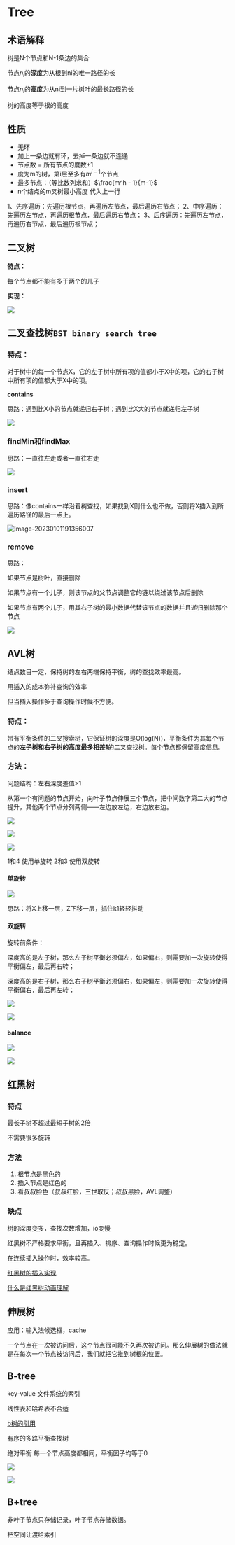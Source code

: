 # Tree

## 术语解释

树是N个节点和N-1条边的集合

节点$n_i$的**深度**为从根到ni的唯一路径的长

节点$n_i$的**高度**为从ni到一片树叶的最长路径的长

树的高度等于根的高度



## 性质

- 无环
- 加上一条边就有环，去掉一条边就不连通
- 节点数 = 所有节点的度数+1
- 度为m的树，第i层至多有$m^{i-1}$个节点
- 最多节点：（等比数列求和）$\frac{m^h - 1}{m-1}$
- n个结点的m叉树最小高度 代入上一行

1、先序遍历：先遍历根节点，再遍历左节点，最后遍历右节点；
2、中序遍历：先遍历左节点，再遍历根节点，最后遍历右节点；
3、后序遍历：先遍历左节点，再遍历右节点，最后遍历根节点；

## 二叉树

**特点：**

每个节点都不能有多于两个的儿子

 **实现：**

![](https://philfan-pic.oss-cn-beijing.aliyuncs.com/web_pic/CS__DS__assets__05-tree.assets__image-20230101184951393.webp)



## 二叉查找树`BST binary search tree`

### **特点：**

对于树中的每一个节点X，它的左子树中所有项的值都小于X中的项，它的右子树中所有项的值都大于X中的项。

**contains**

思路：遇到比X小的节点就递归右子树；遇到比X大的节点就递归左子树

![](https://philfan-pic.oss-cn-beijing.aliyuncs.com/web_pic/CS__DS__assets__05-tree.assets__image-20230101190630001.webp)

### **findMin和findMax**

思路：一直往左走或者一直往右走

![](https://philfan-pic.oss-cn-beijing.aliyuncs.com/web_pic/CS__DS__assets__05-tree.assets__image-20230101190756266.webp)

### **insert**

思路：像contains一样沿着树查找，如果找到X则什么也不做，否则将X插入到所遍历路径的最后一点上。

<img src="https://philfan-pic.oss-cn-beijing.aliyuncs.com/web_pic/CS__DS__assets__05-tree.assets__image-20230101191356007.webp" alt="image-20230101191356007"  />

### **remove**

思路：

如果节点是树叶，直接删除

如果节点有一个儿子，则该节点的父节点调整它的链以绕过该节点后删除

如果节点有两个儿子，用其右子树的最小数据代替该节点的数据并且递归删除那个节点

![](https://philfan-pic.oss-cn-beijing.aliyuncs.com/web_pic/CS__DS__assets__05-tree.assets__image-20230101192614904.webp)





## **AVL树**

结点数目一定，保持树的左右两端保持平衡，树的查找效率最高。

用插入的成本弥补查询的效率

但当插入操作多于查询操作时候不方便。

### **特点：**

带有平衡条件的二叉搜索树，它保证树的深度是O(log(N))，平衡条件为其每个节点的**左子树和右子树的高度最多相差1**的二叉查找树。每个节点都保留高度信息。



### 方法：

问题结构：左右深度差值>1

从第一个有问题的节点开始，向叶子节点伸展三个节点，把中间数字第二大的节点提升，其他两个节点分列两侧——左边放左边，右边放右边。

![](https://philfan-pic.oss-cn-beijing.aliyuncs.com/web_pic/CS__DS__assets__05-tree.assets__image-20231113142105049.webp)

![](https://philfan-pic.oss-cn-beijing.aliyuncs.com/web_pic/CS__DS__assets__05-tree.assets__image-20231113142031094.webp)



![](https://philfan-pic.oss-cn-beijing.aliyuncs.com/web_pic/CS__DS__assets__05-tree.assets__image-20230101195437730.webp)

1和4 使用单旋转 2和3 使用双旋转

#### **单旋转**

![](https://philfan-pic.oss-cn-beijing.aliyuncs.com/web_pic/CS__DS__assets__05-tree.assets__image-20230101200041908.webp)

思路：将X上移一层，Z下移一层，抓住k1轻轻抖动

#### **双旋转**

旋转前条件：

深度高的是左子树，那么左子树平衡必须偏左，如果偏右，则需要加一次旋转使得平衡偏左，最后再右转；

深度高的是右子树，那么右子树平衡必须偏右，如果偏左，则需要加一次旋转使得平衡偏右，最后再左转；

![](https://philfan-pic.oss-cn-beijing.aliyuncs.com/web_pic/CS__DS__assets__05-tree.assets__image-20230101202411868.webp)

![](https://philfan-pic.oss-cn-beijing.aliyuncs.com/web_pic/CS__DS__assets__05-tree.assets__image-20230101202422717.webp)

#### **balance**

![](https://philfan-pic.oss-cn-beijing.aliyuncs.com/web_pic/CS__DS__assets__05-tree.assets__image-20230101202654097.webp)

![](https://philfan-pic.oss-cn-beijing.aliyuncs.com/web_pic/CS__DS__assets__05-tree.assets__image-20230101202711279.webp)



## 红黑树

### 特点

最长子树不超过最短子树的2倍

不需要很多旋转

### 方法

1. 根节点是黑色的
2. 插入节点是红色的
3. 看叔叔脸色（叔叔红脸，三世取反；叔叔黑脸，AVL调整）

### 缺点

树的深度变多，查找次数增加，io变慢



红黑树不严格要求平衡，且再插入、排序、查询操作时候更为稳定。

在连续插入操作时，效率较高。

[红黑树的插入实现](https://www.bilibili.com/video/BV1fw41117zt)

[什么是红黑树动画理解](https://www.bilibili.com/video/BV1zU4y1H77f)



## 伸展树

应用：输入法候选框，cache



一个节点在一次被访问后，这个节点很可能不久再次被访问。那么伸展树的做法就是在每次一个节点被访问后，我们就把它推到树根的位置。





## B-tree

key-value 文件系统的索引

线性表和哈希表不合适

[b树的引用](https://www.bilibili.com/video/BV1rB4y1Q7e6)



有序的多路平衡查找树

绝对平衡 每一个节点高度都相同，平衡因子均等于0

![](https://philfan-pic.oss-cn-beijing.aliyuncs.com/web_pic/CS__DS__assets__05-tree.assets__image-20231113153948020.webp)

![](https://philfan-pic.oss-cn-beijing.aliyuncs.com/web_pic/CS__DS__assets__05-tree.assets__image-20231113154712384.webp)



## B+tree

非叶子节点只存储记录，叶子节点存储数据。

把空间让渡给索引

 